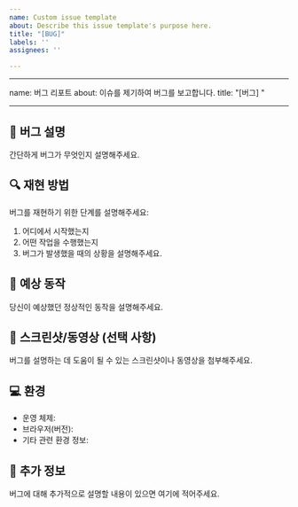 ```yaml
---
name: Custom issue template
about: Describe this issue template's purpose here.
title: "[BUG]"
labels: ''
assignees: ''

---
```


---
name: 버그 리포트
about: 이슈를 제기하여 버그를 보고합니다.
title: "[버그] "

---

## 🐛 버그 설명
간단하게 버그가 무엇인지 설명해주세요.

## 🔍 재현 방법
버그를 재현하기 위한 단계를 설명해주세요:
1. 어디에서 시작했는지
2. 어떤 작업을 수행했는지
3. 버그가 발생했을 때의 상황을 설명해주세요.

## 🧤 예상 동작
당신이 예상했던 정상적인 동작을 설명해주세요.

## 📎 스크린샷/동영상 (선택 사항)
버그를 설명하는 데 도움이 될 수 있는 스크린샷이나 동영상을 첨부해주세요.

## 💻 환경
 - 운영 체제:
 - 브라우저(버전):
 - 기타 관련 환경 정보:

## 📆 추가 정보
버그에 대해 추가적으로 설명할 내용이 있으면 여기에 적어주세요.
